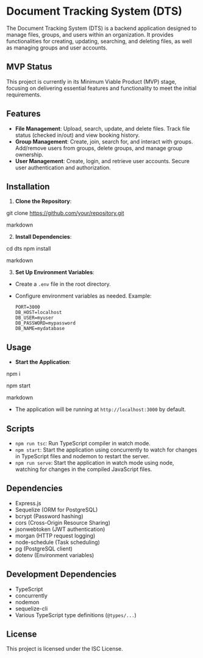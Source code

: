 # Document Tracking System (DTS)

The Document Tracking System (DTS) is a backend application designed to manage files, groups, and users within an organization. It provides functionalities for creating, updating, searching, and deleting files, as well as managing groups and user accounts.

## MVP Status

This project is currently in its Minimum Viable Product (MVP) stage, focusing on delivering essential features and functionality to meet the initial requirements.

## Features

- **File Management**: Upload, search, update, and delete files. Track file status (checked in/out) and view booking history.
- **Group Management**: Create, join, search for, and interact with groups. Add/remove users from groups, delete groups, and manage group ownership.
- **User Management**: Create, login, and retrieve user accounts. Secure user authentication and authorization.

## Installation

1. **Clone the Repository**:

git clone https://github.com/your/repository.git

markdown


2. **Install Dependencies**:

cd dts
npm install

markdown


3. **Set Up Environment Variables**:

- Create a `.env` file in the root directory.
- Configure environment variables as needed. Example:

  ```
  PORT=3000
  DB_HOST=localhost
  DB_USER=myuser
  DB_PASSWORD=mypassword
  DB_NAME=mydatabase
  ```

## Usage

- **Start the Application**:

npm i

npm start

markdown


- The application will be running at `http://localhost:3000` by default.

## Scripts

- `npm run tsc`: Run TypeScript compiler in watch mode.
- `npm start`: Start the application using concurrently to watch for changes in TypeScript files and nodemon to restart the server.
- `npm run serve`: Start the application in watch mode using node, watching for changes in the compiled JavaScript files.

## Dependencies

- Express.js
- Sequelize (ORM for PostgreSQL)
- bcrypt (Password hashing)
- cors (Cross-Origin Resource Sharing)
- jsonwebtoken (JWT authentication)
- morgan (HTTP request logging)
- node-schedule (Task scheduling)
- pg (PostgreSQL client)
- dotenv (Environment variables)

## Development Dependencies

- TypeScript
- concurrently
- nodemon
- sequelize-cli
- Various TypeScript type definitions (`@types/...`)

## License

This project is licensed under the ISC License.